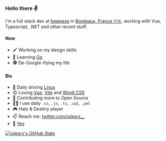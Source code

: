 ### Hello there ✌

I'm a full stack dev at [bewease](https://bewease.fr/) in [Bordeaux, France 🇫🇷](https://www.openstreetmap.org/node/1691675873), working with Vue, Typescript, .NET and other recent stuff.

#### Now

- 🖌 Working on my design skills
- 🚀 Learning [Go](https://go.dev/)
- 🕵 De-Google-ifying my life

#### Bio

- 🐧 Daily driving [Linux](https://pop.system76.com/)
- 😍 Loving [Vue](https://v3.vuejs.org/), [Vite](https://vitejs.dev/) and [Windi CSS](https://windicss.org/)
- 🌱 Contributing more to Open Source
- 👨‍💻 I use daily `.cs`, `.js`, `.ts`, `.sql`, `.yml`
- 🎮 Halo & Destiny player
- 📫 Reach me: [twitter.com/julesrx\_\_](https://twitter.com/julesrx__)
- 🍝 [Yes](https://youtu.be/Dia09qoGbo4)

[![julesrx's GitHub Stats](https://github-readme-stats.vercel.app/api?username=julesrx&hide=stars&count_private=true&show_icons=true&text_color=F0F6FC&title_color=2ecc71&icon_color=2ecc71&bg_color=0d1117&border_color=30363d)](https://github.com/julesrx)

